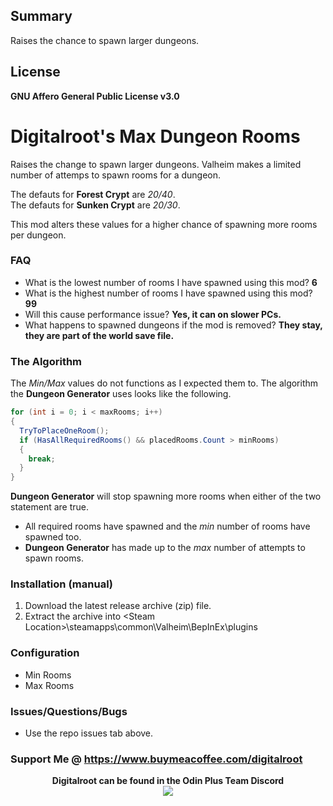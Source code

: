 ## Summary
Raises the chance to spawn larger dungeons. 

## License
**GNU Affero General Public License v3.0**

# Digitalroot's Max Dungeon Rooms
Raises the change to spawn larger dungeons. Valheim makes a limited
number of attemps to spawn rooms for a dungeon.

The defauts for **Forest Crypt** are _20/40_.  
The defauts for **Sunken Crypt** are _20/30_.

This mod alters these values for a higher chance of spawning more rooms
per dungeon. 

### FAQ
 - What is the lowest number of rooms I have spawned using this mod? **6**
 - What is the highest number of rooms I have spawned using this mod? **99**
 - Will this cause performance issue? **Yes, it can on slower PCs.**
 - What happens to spawned dungeons if the mod is removed? **They stay, they are part of the world save file.**

### The Algorithm

The _Min/Max_ values do not functions as I expected them to. 
The algorithm the **Dungeon Generator** uses looks like the following.

```c#
for (int i = 0; i < maxRooms; i++)
{
  TryToPlaceOneRoom();
  if (HasAllRequiredRooms() && placedRooms.Count > minRooms)
  {
    break;
  }
}
```
**Dungeon Generator** will stop spawning more rooms when either of the two statement are true.
 - All required rooms have spawned and the _min_ number of rooms have spawned too.
 - **Dungeon Generator** has made up to the _max_ number of attempts to spawn rooms.

### Installation (manual)
1. Download the latest release archive (zip) file.
1. Extract the archive into &lt;Steam Location&gt;\steamapps\common\Valheim\BepInEx\plugins

### Configuration 
- Min Rooms
- Max Rooms

### Issues/Questions/Bugs
- Use the repo issues tab above.

### Support Me @ https://www.buymeacoffee.com/digitalroot

<p align="center">
<b>Digitalroot can be found in the Odin Plus Team Discord</b><br />
  <a href="https://discord.gg/BHbTumqG7U" target="_blank"><img src="https://digitalroot.net/img/odinplusdisc.png"></a>
</p>
